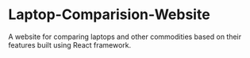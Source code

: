 # Laptop-Comparision-Website
A website for comparing laptops and other commodities based on their features built using React framework.

